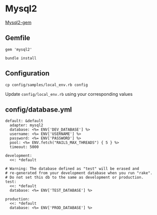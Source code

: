 # Mysql2

[Mysql2-gem](https://github.com/brianmario/mysql2)

## Gemfile

```
gem 'mysql2'
```

```
bundle install
```
## Configuration
```
cp config/samples/local_env.rb config
```
Update `config/local_env.rb` using your corresponding values


## config/database.yml
```
default: &default
  adapter: mysql2
  database: <%= ENV['DEV_DATABASE'] %>
  username: <%= ENV['USERNAME'] %>
  password: <%= ENV['PASSWORD'] %>
  pool: <%= ENV.fetch("RAILS_MAX_THREADS") { 5 } %>
  timeout: 5000

development:
  <<: *default

# Warning: The database defined as "test" will be erased and
# re-generated from your development database when you run "rake".
# Do not set this db to the same as development or production.
test:
  <<: *default
  database: <%= ENV['TEST_DATABASE'] %>

production:
  <<: *default
  database: <%= ENV['PROD_DATABASE'] %>
```







